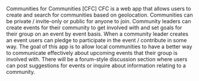 Communities for Communities [CFC]
   CFC is a web app that allows users to create and search for communities based on geolocation. Communities can be private / invite-only or public for anyone to join. Community leaders can create events for their community to get involved with and set goals for their group on an event by event basis. When a community leader creates an event users can pledge to participate in the event / contribute in some way. The goal of this app is to allow local communities to have a better way to communicate effectively about upcoming events that their group is involved with. There will be a forum-style discussion section where users can post suggestions for events or inquire about information relating to a community.  
